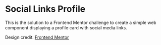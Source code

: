 # Social Links Profile

This is the solution to a Frontend Mentor challenge to create a simple web component displaying a profile card with social media links.

Design credit: [Frontend Mentor](https://www.frontendmentor.io/challenges/social-links-profile-UG32l9m6dQ)
